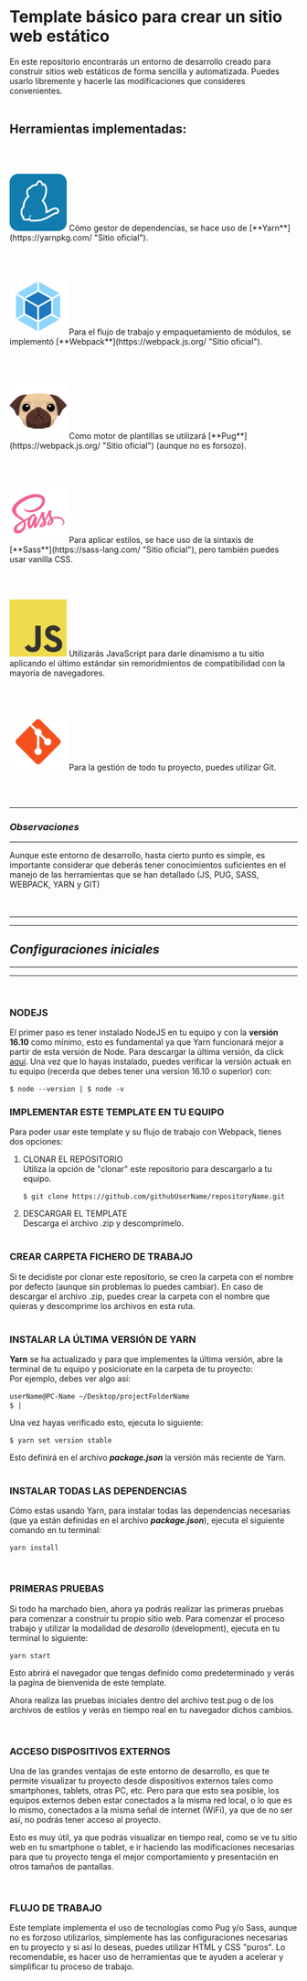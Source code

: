 # **Template básico para crear un sitio web estático**

En este repositorio encontrarás un entorno de desarrollo creado para construir sitios web estáticos de forma sencilla y automatizada. Puedes usarlo libremente y hacerle las modificaciones que consideres convenientes.<br><br>

## Herramientas implementadas:

<br><br>

<img src="src/images/yarn-icon.svg" width="100px">
Cómo gestor de dependencias, se hace uso de [**Yarn**](https://yarnpkg.com/ "Sitio oficial").

<br><br>

<img src="src/images/webpack-icon.svg" width="100px" style="margin: 0 auto">
Para el flujo de trabajo y empaquetamiento de módulos, se implementó [**Webpack**](https://webpack.js.org/ "Sitio oficial").

<br><br>

<img src="src/images/pugjs-icon.svg" width="100px">
Como motor de plantillas se utilizará [**Pug**](https://webpack.js.org/ "Sitio oficial") (aunque no es forsozo).

<br><br>

<img src="src/images/sass-icon.svg" width="100px">
Para aplicar estilos, se hace uso de la sintaxis de [**Sass**](https://sass-lang.com/ "Sitio oficial"), pero también puedes usar vanilla CSS.

<br><br>

<img src="src/images/javascript-icon.svg" width="100px">
Utilizarás JavaScript para darle dinamismo a tu sitio aplicando el último estándar sin remoridmientos de compatibilidad con la mayoría de navegadores.

<br><br>

<img src="src/images/git-icon.svg" width="100px">
Para la gestión de todo tu proyecto, puedes utilizar Git.

<br><br>

---
### ***Observaciones***
---

Aunque este entorno de desarrollo, hasta cierto punto es simple, es importante considerar que deberás tener conocimientos suficientes en el manejo de las herramientas que se han detallado (JS, PUG, SASS, WEBPACK, YARN y GIT)
<br><br><br>

---
---
## ***Configuraciones iniciales***
---
---
<br>

### **NODEJS**
El primer paso es tener instalado NodeJS en tu equipo y con la **versión 16.10** como mínimo, esto es fundamental ya que Yarn funcionará mejor a partir de esta versión de Node. Para descargar la última versión, da click [aquí](https://nodejs.org/ "Sitio oficial").
Una vez que lo hayas instalado, puedes verificar la versión actuak en tu equipo (recerda que debes tener una version 16.10 o superior) con:
```
$ node --version | $ node -v
```
### **IMPLEMENTAR ESTE TEMPLATE EN TU EQUIPO**
Para poder usar este template y su flujo de trabajo con Webpack, tienes dos opciones:
1. CLONAR EL REPOSITORIO<br>
   Utiliza la opción de "clonar" este repositorio para descargarlo a tu equipo.
	 ```
	 $ git clone https://github.com/githubUserName/repositoryName.git
	 ```
2. DESCARGAR EL TEMPLATE<br>
   Descarga el archivo .zip y descomprímelo.<br><br>

### **CREAR CARPETA FICHERO DE TRABAJO**
Si te decidiste por clonar este repositorio, se creo la carpeta con el nombre por defecto (aunque sin problemas lo puedes cambiar). En caso de descargar el archivo .zip, puedes crear la carpeta con el nombre que quieras y descomprime los archivos en esta ruta.<br><br>

### **INSTALAR LA ÚLTIMA VERSIÓN DE YARN**
**Yarn** se ha actualizado y para que implementes la última versión, abre la terminal de tu equipo y posicionate en la carpeta de tu proyecto:<br>
Por ejemplo, debes ver algo así:
```
userName@PC-Name ~/Desktop/projectFolderName
$ |
```
Una vez hayas verificado esto, ejecuta lo siguiente:

```
$ yarn set version stable
```
Esto definirá en el archivo ***package.json*** la versión más reciente de Yarn.<br><br>

### **INSTALAR TODAS LAS DEPENDENCIAS**
Cómo estas usando Yarn, para instalar todas las dependencias necesarias (que ya están definidas en el archivo ***package.json***), ejecuta el siguiente comando en tu terminal:
```
yarn install
```
<br>

### **PRIMERAS PRUEBAS**
Si todo ha marchado bien, ahora ya podrás realizar las primeras pruebas para comenzar a construir tu propio sitio web. Para comenzar el proceso trabajo y utilizar la modalidad de *desarollo* (development), ejecuta en tu terminal lo siguiente:
```
yarn start
```
Esto abrirá el navegador que tengas definido como predeterminado y verás la pagina de bienvenida de este template.

Ahora realiza las pruebas iniciales dentro del archivo test.pug o de los archivos de estilos y verás en tiempo real en tu navegador dichos cambios.

<br>

### **ACCESO DISPOSITIVOS EXTERNOS**
Una de las grandes ventajas de este entorno de desarrollo, es que te permite visualizar tu proyecto desde dispositivos externos tales como smartphones, tablets, otras PC, etc. Pero para que esto sea posible, los equipos externos deben estar conectados a la misma red local, o lo que es lo mismo, conectados a la misma señal de internet (WiFi), ya que de no ser así, no podrás tener acceso al proyecto.

Esto es muy útil, ya que podrás visualizar en tiempo real, como se ve tu sitio web en tu smartphone o tablet, e ir haciendo las modificaciones necesarias para que tu proyecto tenga el mejor comportamiento y presentación en otros tamaños de pantallas.

<br>

### **FLUJO DE TRABAJO**
Este template implementa el uso de tecnologías como Pug y/o Sass, aunque no es forzoso utilizarlos, simplemente has las configuraciones necesarias en tu proyecto y si así lo deseas, puedes utilizar HTML y CSS "puros". Lo recomendable, es hacer uso de herramientas que te ayuden a acelerar y simplificar tu proceso de trabajo.
